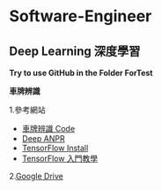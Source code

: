 # Software-Engineer

## Deep Learning 深度學習

**Try to use GitHub in the Folder ForTest**

**車牌辨識**

1.參考網站
  - [車牌辨識 Code](http://www.jianshu.com/p/cd55834d55ec)
  - [Deep ANPR](https://github.com/matthewearl/deep-anpr)
  - [TensorFlow Install](https://www.tensorflow.org/install/)
  - [TensorFlow 入門教學](https://www.tensorflow.org/get_started/mnist/beginners) 
  
2.[Google Drive](https://drive.google.com/drive/folders/0AJwlQ0rpqMFIUk9PVA)
